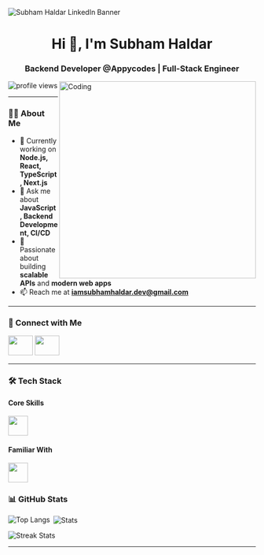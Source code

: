 ![Subham Haldar LinkedIn Banner](https://github.com/subham07-t/Subham07-t/assets/82716446/360d8573-4b58-4f87-aca5-73b732e06c23)

<h1 align="center">Hi 👋, I'm Subham Haldar</h1>
<h3 align="center">Backend Developer @Appycodes | Full-Stack Engineer</h3>

<img align="right" alt="Coding" width="400" src="https://user-images.githubusercontent.com/74038190/212748830-4c709398-a386-4761-84d7-9e10b98fbe6e.gif" />

<p align="left">
  <img src="https://komarev.com/ghpvc/?username=subham07-t&label=Profile%20views&color=0e75b6&style=flat" alt="profile views" />
</p>

---

### 👨‍💻 About Me
- 🌱 Currently working on **Node.js, React, TypeScript, Next.js**
- 💬 Ask me about **JavaScript, Backend Development, CI/CD**
- 🚀 Passionate about building **scalable APIs** and **modern web apps**
- 📫 Reach me at **iamsubhamhaldar.dev@gmail.com**

---

### 🤝 Connect with Me
<p>
  <a href="https://www.linkedin.com/in/subham-haldar" target="_blank"><img src="https://skillicons.dev/icons?i=linkedin" height="40" width="50" /></a>
  <a href="https://github.com/subham07-t" target="_blank"><img src="https://skillicons.dev/icons?i=github" height="40" width="50" /></a>
</p>

---

### 🛠️ Tech Stack

#### Core Skills
<p>
  <img src="https://skillicons.dev/icons?i=js,typescript,nodejs,express,react,nextjs,redux,tailwind,mongodb,mysql,prisma,aws" height="40" />
</p>

#### Familiar With
<p>
  <img src="https://skillicons.dev/icons?i=cpp,html,css,bootstrap,materialui,firebase,vercel,postman,git,vscode" height="40" />
</p>


### 📊 GitHub Stats
<p>
  <img align="left" src="https://github-readme-stats-subham07-t.vercel.app/api/top-langs?username=subham07-t&show_icons=true&locale=en&layout=compact&theme=tokyonight" alt="Top Langs"/>
</p>

<p>
  &nbsp;<img align="center" src="https://github-readme-stats-subham07-t.vercel.app/api?username=subham07-t&show_icons=true&locale=en&theme=tokyonight&count_private=true" alt="Stats"/>
</p>

<p>
  <img align="center" src="https://github-readme-streak-stats.herokuapp.com/?user=subham07-t&theme=tokyonight" alt="Streak Stats"/>
</p>

---
